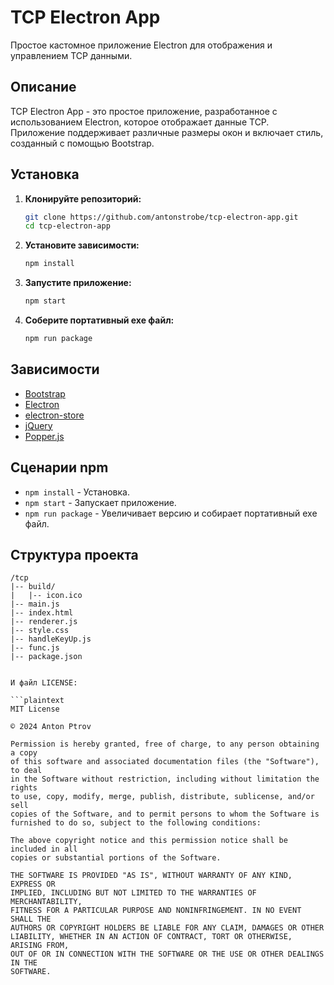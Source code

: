 # TCP Electron App

Простое кастомное приложение Electron для отображения и управлением TCP данными.

## Описание

TCP Electron App - это простое приложение, разработанное с использованием Electron, которое отображает данные TCP. Приложение поддерживает различные размеры окон и включает стиль, созданный с помощью Bootstrap.

## Установка

1. **Клонируйте репозиторий:**

    ```sh
    git clone https://github.com/antonstrobe/tcp-electron-app.git
    cd tcp-electron-app
    ```

2. **Установите зависимости:**

    ```sh
    npm install
    ```

3. **Запустите приложение:**

    ```sh
    npm start
    ```

4. **Соберите портативный exe файл:**

    ```sh
    npm run package
    ```

## Зависимости

- [Bootstrap](https://getbootstrap.com/)
- [Electron](https://www.electronjs.org/)
- [electron-store](https://github.com/sindresorhus/electron-store)
- [jQuery](https://jquery.com/)
- [Popper.js](https://popper.js.org/)

## Сценарии npm
- `npm install` - Установка.
- `npm start` - Запускает приложение.
- `npm run package` - Увеличивает версию и собирает портативный exe файл.

## Структура проекта

```plaintext
/tcp
|-- build/
|   |-- icon.ico
|-- main.js
|-- index.html
|-- renderer.js
|-- style.css
|-- handleKeyUp.js
|-- func.js
|-- package.json


И файл LICENSE:

```plaintext
MIT License

© 2024 Anton Ptrov

Permission is hereby granted, free of charge, to any person obtaining a copy
of this software and associated documentation files (the "Software"), to deal
in the Software without restriction, including without limitation the rights
to use, copy, modify, merge, publish, distribute, sublicense, and/or sell
copies of the Software, and to permit persons to whom the Software is
furnished to do so, subject to the following conditions:

The above copyright notice and this permission notice shall be included in all
copies or substantial portions of the Software.

THE SOFTWARE IS PROVIDED "AS IS", WITHOUT WARRANTY OF ANY KIND, EXPRESS OR
IMPLIED, INCLUDING BUT NOT LIMITED TO THE WARRANTIES OF MERCHANTABILITY,
FITNESS FOR A PARTICULAR PURPOSE AND NONINFRINGEMENT. IN NO EVENT SHALL THE
AUTHORS OR COPYRIGHT HOLDERS BE LIABLE FOR ANY CLAIM, DAMAGES OR OTHER
LIABILITY, WHETHER IN AN ACTION OF CONTRACT, TORT OR OTHERWISE, ARISING FROM,
OUT OF OR IN CONNECTION WITH THE SOFTWARE OR THE USE OR OTHER DEALINGS IN THE
SOFTWARE.

